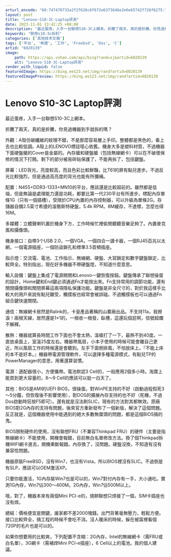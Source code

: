 ```yaml
---
arturl_encode: "68:747470733a2f2f626c6f672e6373646e2e6e65742f726f6275:722f61727469636c652f64657461696c732f36303230313339"
layout: post
title: "Lenovo-S10-3C-Laptop評測"
date: 2023-11-01 13:42:25 +08:00
description: "最近蛋疼，入手一台聯想S10-3C上網本。折騰了兩天，真的是折騰，你見過機器到手就拆的嗎？外觀：A殼"
keywords: "联想s10-3c拆机"
categories: ['其他技术文摘']
tags: ['平台', '希捷', '工作', 'Freebsd', 'Dos', 'C']
artid: "6020139"
image:
    path: https://api.vvhan.com/api/bing?rand=sj&artid=6020139
    alt: "Lenovo-S10-3C-Laptop評測"
render_with_liquid: false
featuredImage: https://bing.ee123.net/img/rand?artid=6020139
featuredImagePreview: https://bing.ee123.net/img/rand?artid=6020139
---
```


# Lenovo S10-3C Laptop評測

最近蛋疼，入手一台聯想S10-3C上網本。

折騰了兩天，真的是折騰，你見過機器到手就拆的嗎？

外觀：A殼仿碳纖維的紋理不錯，不是那麼容易層上手印。整體都是黑色的，看上去也比較低調。A殼上的LENOVO標誌噁心依舊。機身大多是塑料材質，不過機器下面硬盤艙的Cover是金屬的。內存艙和硬盤艙（包括無線網卡）可以在不破壞保修的情況下打開。剩下的部分被易碎貼保護了，不能再拆了，包括鍵盤。

屏幕：LED背光，亮度較高，而且色彩比較鮮豔，比T61的屏有點兒進步。不過反光比較強烈，但是通過高亮度的背光也能有所彌補。

配置：N455+DDR3-1333+MN10的平台，應該還是比較超前的。雖然都是低端，但是無論是處理能力還是功耗，都要比第一代230平台有所進步。標配內存單條1G（只有一個插槽），受限於CPU內置的內存控制器，可以升級為單條2G。存儲器自備2.5英寸希捷的溫徹斯特硬盤，5.4k RPM。8M緩存，不達標，怎麼也得16M。

多媒體：立體聲喇叭置於機身下方，工作時候忙裡偷閒聽聽音樂足夠了。內置麥克風和攝像頭。

機身接口：自帶3个USB 2.0，一個VGA，一個四合一讀卡器，一個RJ45百兆以太網，一個電源插座，一個防盜鎖孔和標準3.5音頻插座。

指示燈：交流電、電池、工作指示、無線網、硬盤、大寫鎖定和數字鍵盤鎖定，比較齊全。特別指出，現在好多機器不帶硬盤燈，不知道什麼意思。

輸入設備：鍵盤上集成了電源開關和Lenovo一鍵恢復按鈕。鍵盤傳承了聯想操蛋的設計，Home鍵和End鍵必須通過Fn才能按出來。Fn支持常用的調節功能，還有關閉攝像頭和關閉屏幕這兩項隱私保護功能。鍵盤是非全尺寸的，對於我這樣手比較大的用戶來說有點兒難受，觸摸板也經常會被誤碰。不過觸摸板也可以通過Fn組合鍵快速關閉。

通信：無線網卡居然是Ralink的，卡皇產品著稱的山寨廠出品。不支持11a，我擦淚！兩根天線，居然還是1×1的，一根收一根發，臥槽，這還玩個屁啊，信號超爛不解釋。

散熱：機器就算長時間工作下面也不會太熱，溫槍打了一下，最熱不到40度。一直放桌面上，室溫25度左右。機器帶風扇，小本子使用的時候可能會離自己更近，所以風扇工作的時候還是會聽到。左手下面側排風，不怕放床上。『不能上床的本不是好本。』機器帶電源管理軟件，可以選擇多種電源模式，有點兒TP的PowerManager的意思，用著還算習慣。

電源：適配器很小，方便攜帶。電池默認3 Cell的，一般應用2個多小時。淘寶上能買到更大容量的，8～9 Cell的應該可以挺一白天了。

其他：BIOS是AMI的UEFI BIOS，很操蛋。對WinPE支持的不好（啟動過程假死3～5分鐘，但恢復後不影響使用），對DOS的擴展內存支持的也不好（死機，不過Dos啟動時狂按F5即可）。還有就是沒法刷SLIC，現有的方法對其都無效。原廠BIOS對2G內存的支持有問題，後來官方重新發布了一個新版，解決了這個問題。反正就是，這個機器使用中能遇到的絕大多數無厘頭的問題，都是這個BIOS搞的鬼。

BIOS限制硬件的使用，沒有聯想FRU（不兼容Thinkpad FRU）的硬件（主要是指無線網卡）不能使用，開機會報錯，目前無白名單修改方法。換了個Thinkpad拆機WIFI網卡進去，開機果斷報錯。內存換了，沒問題。硬盤沒換，不知道有沒有兼容性問題。

機器原裝FreeBSD，沒有Win7，也沒有Vista，所以BIOS裡沒有SLIC。不過倒是有SLP，應該可以OEM激活XP。

只要你能激活，1G內存裝Win7也是可以的，Win7對付內存有一手，大小通吃。實測1G內存，Win7佔300～400M。2G內存，Win7佔500M以上。

哦，對了，機器本來有兩個Mini PCI-e的，燒餅聯想只焊接了一個，SIM卡插座也沒有焊。

總結：價格便宜是關鍵，誰家都不差2000塊錢。出門背著毫無壓力，輕鬆方便。接口比較齊全，搞工程的時候不會吃不消。沒人暖床的時候，躲在被窩裡看個720P的毛片也是可以的。

如果你想要用的比較爽，下列配置不含糊：2G內存，Intel的無線網卡（需FRU或白名單），3G網卡（需補焊Mini PCI-e插座），6 Cell以上的電池。我的個人建議。